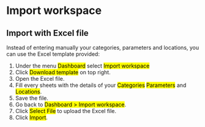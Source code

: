 # Import workspace

## Import with Excel file
Instead of entering manually your categories, parameters and locations, you can use the Excel template provided:
1. Under the menu <mark>Dashboard</mark> select <mark>Import workspace</mark>
2. Click <mark>Download template</mark> on top right.
3. Open the Excel file.
4. Fill every sheets with the details of your <mark>Categories</mark> <mark>Parameters</mark> and <mark>Locations</mark>.
5. Save the file.
6. Go back to <mark>Dashboard > Import workspace</mark>.
7. Click <mark>Select File</mark> to upload the Excel file.
8. Click <mark>Import</mark>.
